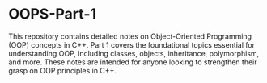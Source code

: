 # OOPS-Part-1
This repository contains detailed notes on Object-Oriented Programming (OOP) concepts in C++. Part 1 covers the foundational topics essential for understanding OOP, including classes, objects, inheritance, polymorphism, and more. These notes are intended for anyone looking to strengthen their grasp on OOP principles in C++.
